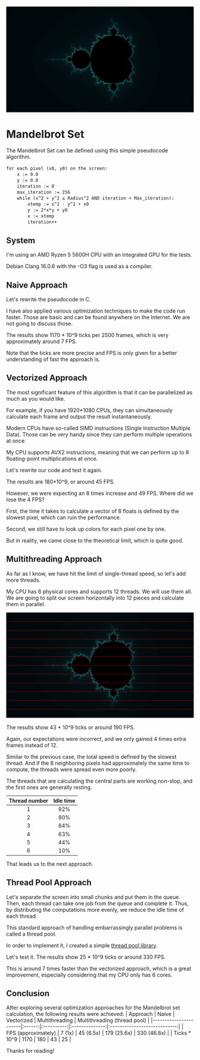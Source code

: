 ![](./media/mandelbrot.png)

# Mandelbrot Set

The Mandelbrot Set can be defined using this simple pseudocode algorithm.

```
for each pixel (x0, y0) on the screen:
    x := 0.0
    y := 0.0
    iteration := 0
    max_iteration := 256
    while (x^2 + y^2 ≤ Radius^2 AND iteration < Max_iteration):
        xtemp := x^2 - y^2 + x0
        y := 2*x*y + y0
        x := xtemp
        iteration++
```

## System

I'm using an AMD Ryzen 5 5600H CPU with an integrated GPU for the tests.

Debian Clang 16.0.6 with the -O3 flag is used as a compiler.

## Naive Approach

Let's rewrite the pseudocode in C.

I have also applied various optimization techniques to make the code run faster. Those are basic and can be found anywhere on the Internet. We are not going to discuss those.

The results show 1170 * 10^9 ticks per 2500 frames, which is very approximately around 7 FPS.

Note that the ticks are more precise and FPS is only given for a better understanding of fast the approach is.

## Vectorized Approach

The most significant feature of this algorithm is that it can be parallelized as much as you would like.

For example, if you have 1920*1080 CPUs, they can simultaneously calculate each frame and output the result instantaneously.

Modern CPUs have so-called SIMD instructions (Single Instruction Multiple Data). Those can be very handy since they can perform multiple operations at once.

My CPU supports AVX2 instructions, meaning that we can perform up to 8 floating-point multiplications at once.

Let's rewrite our code and test it again.

The results are 180*10^9, or around 45 FPS.

However, we were expecting an 8 times increase and 49 FPS. Where did we lose the 4 FPS?

First, the time it takes to calculate a vector of 8 floats is defined by the slowest pixel, which can ruin the performance.

Second, we still have to look up colors for each pixel one by one.

But in reality, we came close to the theoretical limit, which is quite good.

## Multithreading Approach

As far as I know, we have hit the limit of single-thread speed, so let's add more threads.

My CPU has 6 physical cores and supports 12 threads. We will use them all. We are going to split our screen horizontally into 12 pieces and calculate them in parallel.

![](./media/mandelbrot1.png)

The results show 43 * 10^9 ticks or around 190 FPS.

Again, our expectations were incorrect, and we only gained 4 times extra frames instead of 12.

Similar to the previous case, the total speed is defined by the slowest thread. And if the 8 neighboring pixels had approximately the same time to compute, the threads were spread even more poorly.

The threads that are calculating the central parts are working non-stop, and the first ones are generally resting.

| Thread number | Idle   time |
|:-------------:|:-----------:|
| 1             | 92%         |
| 2             | 90%         |
| 3             | 84%         |
| 4             | 63%         |
| 5             | 44%         |
| 6             | 10%         |

That leads us to the next approach.

## Thread Pool Approach

Let's separate the screen into small chunks and put them in the queue. Then, each thread can take one job from the queue and complete it.
Thus, by distributing the computations more evenly, we reduce the idle time of each thread.

This standard approach of handling embarrassingly parallel problems is called a thread pool.

In order to implement it, I created a simple [thread pool library](https://github.com/nniikon/Thread-Pool). 

Let's test it. The results show 25 * 10^9 ticks or around 330 FPS.

This is around 7 times faster than the vectorized approach, which is a great improvement, especially considering that my CPU only has 6 cores.

## Conclusion
After exploring several optimization approaches for the Mandelbrot set calculation, the following results were achieved:
| Approach              | Naive  | Vectorized | Multithreading | Multithreading (thread pool) |
|-----------------------|:------:|:----------:|:--------------:|:----------------------------:|
| FPS (approximately)   | 7 (1x) | 45 (6.5x)  | 179 (25.6x)    | 330 (46.8x)                  |
| Ticks * 10^9          | 1170   | 180        | 43             | 25                           |

Thanks for reading!
